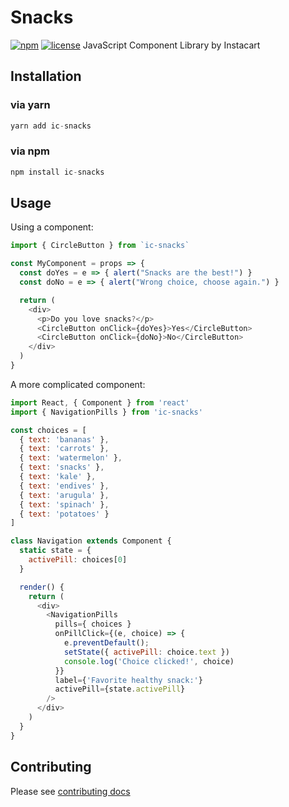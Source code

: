 Snacks
=========================
[![npm](https://img.shields.io/npm/v/ic-snacks.svg?style=flat-square)](https://www.npmjs.com/package/ic-snacks) [![license](https://img.shields.io/npm/l/ic-snacks.svg?style=flat-square)](https://github.com/instacart/Snacks/blob/master/LICENSE)
JavaScript Component Library by Instacart

## Installation

### via yarn
```js
yarn add ic-snacks
```

### via npm
```js
npm install ic-snacks
```

## Usage

Using a component:
```js
import { CircleButton } from `ic-snacks`

const MyComponent = props => {
  const doYes = e => { alert("Snacks are the best!") }
  const doNo = e => { alert("Wrong choice, choose again.") }

  return (
    <div>
      <p>Do you love snacks?</p>
      <CircleButton onClick={doYes}>Yes</CircleButton>
      <CircleButton onClick={doNo}>No</CircleButton>
    </div>
  )
}
```

A more complicated component:
```js
import React, { Component } from 'react'
import { NavigationPills } from 'ic-snacks'

const choices = [
  { text: 'bananas' },
  { text: 'carrots' },
  { text: 'watermelon' },
  { text: 'snacks' },
  { text: 'kale' },
  { text: 'endives' },
  { text: 'arugula' },
  { text: 'spinach' },
  { text: 'potatoes' }
]

class Navigation extends Component {
  static state = {
    activePill: choices[0]
  }

  render() {
    return (
      <div>
        <NavigationPills
          pills={ choices }
          onPillClick={(e, choice) => {
            e.preventDefault();
            setState({ activePill: choice.text })
            console.log('Choice clicked!', choice)
          }}
          label={'Favorite healthy snack:'}
          activePill={state.activePill}
        />
      </div>
    )
  }
}
```

## Contributing
Please see [contributing docs](https://github.com/instacart/Snacks/blob/master/CONTRIBUTING.MD)
